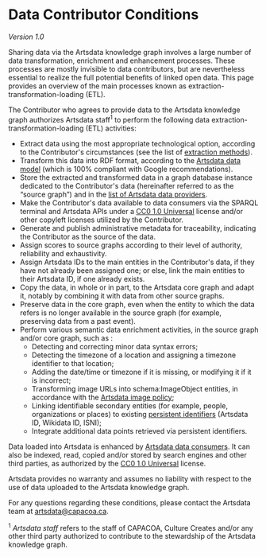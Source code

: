 # Data Contributor Conditions

_Version 1.0_

Sharing data via the Artsdata knowledge graph involves a large number of data transformation, enrichment and enhancement processes. These processes are mostly invisible to data contributors, but are nevertheless essential to realize the full potential benefits of linked open data. This page provides an overview of the main processes known as extraction-transformation-loading (ETL).

The Contributor who agrees to provide data to the Artsdata knowledge graph authorizes Artsdata staff<sup>1</sup> to perform the following data extraction-transformation-loading (ETL) activities:

- Extract data using the most appropriate technological option, according to the Contributor's circumstances (see the list of [extraction methods](https://culturecreates.github.io/artsdata-data-model/architecture/overview.html#data-providers)).
- Transform this data into RDF format, according to the [Artsdata data model](https://culturecreates.github.io/artsdata-data-model/index.html) (which is 100% compliant with Google recommendations).
- Store the extracted and transformed data in a graph database instance dedicated to the Contributor's data (hereinafter referred to as the “source graph”) and in the [list of Artsdata data providers](https://kg.artsdata.ca/query/show?sparql=feeds_all&title=Data+Feeds). 
- Make the Contributor's data available to data consumers via the SPARQL terminal and Artsdata APIs under a [CC0 1.0 Universal](https://creativecommons.org/publicdomain/zero/1.0/deed) license and/or other copyleft licenses utilized by the Contributor.
- Generate and publish administrative metadata for traceability, indicating the Contributor as the source of the data.
- Assign scores to source graphs according to their level of authority, reliability and exhaustivity.
- Assign Artsdata IDs to the main entities in the Contributor's data, if they have not already been assigned one; or else, link the main entities to their Artsdata ID, if one already exists.
- Copy the data, in whole or in part, to the Artsdata core graph and adapt it, notably by combining it with data from other source graphs.
- Preserve data in the core graph, even when the entity to which the data refers is no longer available in the source graph (for example, preserving data from a past event).
- Perform various semantic data enrichment activities, in the source graph and/or core graph, such as :
  - Detecting and correcting minor data syntax errors;
  - Detecting the timezone of a location and assigning a timezone identifier to that location;
  - Adding the date/time or timezone if it is missing, or modifying it if it is incorrect;
  - Transforming image URLs into schema:ImageObject entities, in accordance with the [Artsdata image policy](https://kg.artsdata.ca/doc/image-policy);  
  - Linking identifiable secondary entities (for example, people, organizations or places) to existing [persistent identifiers](https://culturecreates.github.io/artsdata-data-model/identifier-recommendations.html) (Artsdata ID, Wikidata ID, ISNI);
  - Integrate additional data points retrieved via persistent identifiers.  

Data loaded into Artsdata is enhanced by [Artsdata data consumers](https://kg.artsdata.ca/doc/data-consumers). It can also be indexed, read, copied and/or stored by search engines and other third parties, as authorized by the [CC0 1.0 Universal](https://creativecommons.org/publicdomain/zero/1.0/deed) license.

Artsdata provides no warranty and assumes no liability with respect to the use of data uploaded to the Artsdata knowledge graph.


For any questions regarding these conditions, please contact the Artsdata team at artsdata@capacoa.ca.

<sup>1</sup> _Artsdata staff_ refers to the staff of CAPACOA, Culture Creates and/or any other third party authorized to contribute to the stewardship of the Artsdata knowledge graph.
